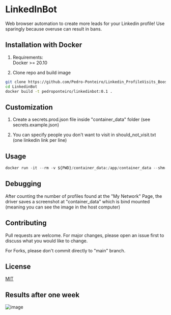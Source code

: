 # LinkedInBot

Web browser automation to create more leads for your Linkedin profile! Use sparingly because overuse can result in bans.

## Installation with Docker

1. Requirements: </br>
   Docker >= 20.10

2. Clone repo and build image

```bash
git clone https://github.com/Pedro-Ponteiro/Linkedin_ProfileVisits_Booster.git
cd LinkedinBot
docker build -t pedroponteiro/linkedinbot:0.1 .
```

## Customization

1. Create a secrets.prod.json file inside "container_data" folder (see secrets.example.json)

2. You can specify people you don't want to visit in should_not_visit.txt (one linkedin link per line)


## Usage

```python
docker run -it --rm -v ${PWD}/container_data:/app/container_data --shm-size="2g" pedroponteiro/linkedinbot:0.1 python linkedinbot/start.py
```

## Debugging

After counting the number of profiles found at the "My Network" Page, the driver saves a screenshot at "container_data" which is bind mounted (meaning you can see the image in the host computer)

## Contributing

Pull requests are welcome. For major changes, please open an issue first to discuss what you would like to change.

For Forks, please don't commit directly to "main" branch.

## License

[MIT](https://choosealicense.com/licenses/mit/)

## Results after one week

![image](https://user-images.githubusercontent.com/48108738/138418903-0bde6dc2-b84e-4762-adf4-a7f0b6181f2f.png)
